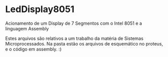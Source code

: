 # LedDisplay8051
Acionamento de um Display de 7 Segmentos com o Intel 8051 e a linguagem Assembly

Estes arquivos são relativos a um trabalho da matéria de Sistemas Microprocessados.
Na pasta estão os arquivos de esquemático no proteus, e o código em assembly.
:)

